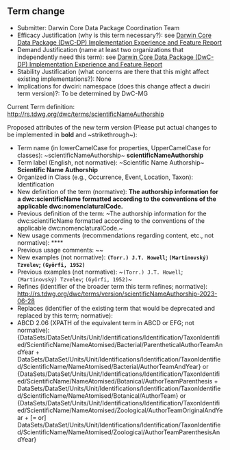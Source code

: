 ## Term change

* Submitter: Darwin Core Data Package Coordination Team
* Efficacy Justification (why is this term necessary?): see [Darwin Core Data Package (DwC-DP) Implementation Experience and Feature Report](https://gbif.github.io/dwc-dp/docs/dwc_dp_implementation_feature_reports.pdf)
* Demand Justification (name at least two organizations that independently need this term): see [Darwin Core Data Package (DwC-DP) Implementation Experience and Feature Report](https://gbif.github.io/dwc-dp/docs/dwc_dp_implementation_feature_reports.pdf)
* Stability Justification (what concerns are there that this might affect existing implementations?): None
* Implications for dwciri: namespace (does this change affect a dwciri term version)?: To be determined by DwC-MG

Current Term definition: http://rs.tdwg.org/dwc/terms/scientificNameAuthorship

Proposed attributes of the new term version (Please put actual changes to be implemented in **bold** and ~strikethrough~):

* Term name (in lowerCamelCase for properties, UpperCamelCase for classes): ~scientificNameAuthorship~ **scientificNameAuthorship**
* Term label (English, not normative): ~Scientific Name Authorship~ **Scientific Name Authorship**
* Organized in Class (e.g., Occurrence, Event, Location, Taxon): Identification
* New definition of the term (normative): **The authorship information for a dwc:scientificName formatted according to the conventions of the applicable dwc:nomenclaturalCode.**
* Previous definition of the term: ~The authorship information for the dwc:scientificName formatted according to the conventions of the applicable dwc:nomenclaturalCode.~
* New usage comments (recommendations regarding content, etc., not normative): **** 
* Previous usage comments: ~~
* New examples (not normative): **`(Torr.) J.T. Howell`; `(Martinovský) Tzvelev`; `(Györfi, 1952)`**
* Previous examples (not normative): ~`(Torr.) J.T. Howell`; `(Martinovský) Tzvelev`; `(Györfi, 1952)`~
* Refines (identifier of the broader term this term refines; normative): http://rs.tdwg.org/dwc/terms/version/scientificNameAuthorship-2023-06-28
* Replaces (identifier of the existing term that would be deprecated and replaced by this term; normative): 
* ABCD 2.06 (XPATH of the equivalent term in ABCD or EFG; not normative): {DataSets/DataSet/Units/Unit/Identifications/Identification/TaxonIdentified/ScientificName/NameAtomised/Bacterial/ParentheticalAuthorTeamAndYear + DataSets/DataSet/Units/Unit/Identifications/Identification/TaxonIdentified/ScientificName/NameAtomised/Bacterial/AuthorTeamAndYear} or {DataSets/DataSet/Units/Unit/Identifications/Identification/TaxonIdentified/ScientificName/NameAtomised/Botanical/AuthorTeamParenthesis + DataSets/DataSet/Units/Unit/Identifications/Identification/TaxonIdentified/ScientificName/NameAtomised/Botanical/AuthorTeam} or {DataSets/DataSet/Units/Unit/Identifications/Identification/TaxonIdentified/ScientificName/NameAtomised/Zoological/AuthorTeamOriginalAndYear + [= or] DataSets/DataSet/Units/Unit/Identifications/Identification/TaxonIdentified/ScientificName/NameAtomised/Zoological/AuthorTeamParenthesisAndYear}
